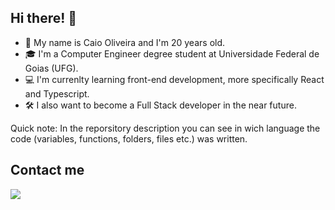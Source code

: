 ## Hi there! 👋

- 🌱 My name is Caio Oliveira and I'm 20 years old.
- 🎓 I'm a Computer Engineer degree student at Universidade Federal de Goias (UFG).
- 💻 I'm currenlty learning front-end development, more specifically React and Typescript.
- 🛠️ I also want to become a Full Stack developer in the near future.

Quick note: In the reporsitory description you can see in wich language the code (variables, functions, folders, files etc.) was written.

## Contact me
<a href="https://www.linkedin.com/in/caio-oliveira-6889001bb/"><img src="https://img.shields.io/badge/linkedin-0077B5.svg?style=for-the-badge&logo=linkedin&logoColor=white"></a>
